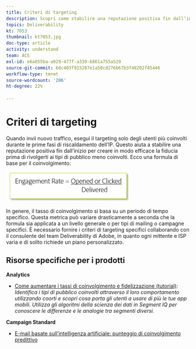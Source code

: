 ```yaml
---
title: Criteri di targeting
description: Scopri come stabilire una reputazione positiva fin dall’inizio, per creare in modo efficace la fiducia prima di rivolgerti ai tuoi tipi di pubblico meno coinvolti.
topics: Deliverability
kt: 7053
thumbnail: kt7053.jpg
doc-type: article
activity: understand
team: ACS
exl-id: e6a855ba-a929-477f-a339-6861a755a529
source-git-commit: 68c403f915287e1a50cd276b67b3f48202f45446
workflow-type: tm+mt
source-wordcount: '206'
ht-degree: 22%

---
```


# Criteri di targeting

Quando invii nuovo traffico, esegui il targeting solo degli utenti più coinvolti durante le prime fasi di riscaldamento dell’IP. Questo aiuta a stabilire una reputazione positiva fin dall’inizio per creare in modo efficace la fiducia prima di rivolgerti ai tipi di pubblico meno coinvolti. Ecco una formula di base per il coinvolgimento:

![Formula per il coinvolgimento](../assets/formula-for-enagement.png)

In genere, il tasso di coinvolgimento si basa su un periodo di tempo specifico. Questa metrica può variare drasticamente a seconda che la formula sia applicata a un livello generale o per tipi di mailing o campagne specifici. È necessario fornire i criteri di targeting specifici collaborando con il consulente del team Deliverability di Adobe, in quanto ogni mittente e ISP varia e di solito richiede un piano personalizzato.

## Risorse specifiche per i prodotti

**Analytics**

* [Come aumentare i tassi di coinvolgimento e fidelizzazione (tutorial)](https://experienceleague.adobe.com/docs/analytics-learn/tutorials/mobile-app-analytics/measuring-mobile-analytics/how-to-increase-engagement-and-retention-rates.html?lang=en#mobile-app-analytics): *Identifica i tipi di pubblico coinvolti attraverso il loro comportamento utilizzando coorti e scopri cosa porta gli utenti a usare di più le tue app mobili. Utilizza gli algoritmi della scienza dei dati in Segment IQ per conoscere le differenze e le analogie tra segmenti diversi.*

**Campaign Standard**

* [E-mail basate sull’intelligenza artificiale: punteggio di coinvolgimento predittivo](https://experienceleague.adobe.com/docs/campaign-standard/using/testing-and-sending/preparing-and-testing-messages/predictive.html#predictive-scoring)
